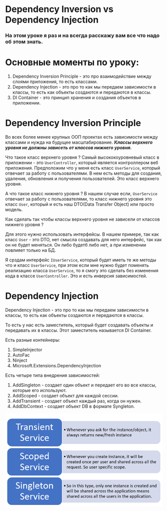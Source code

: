 # Dependency Inversion vs Dependency Injection


### На этом уроке я раз и на всегда расскажу вам все что надо об этом знать. 

# Основные моменты по уроку: 
1. Dependency Inversion Principle - это про взаимодействие между слоями приложения, то есть классами.
2. Dependency Injection - это про то как мы передаем зависимости в классы, то есть как объекты создаются и передаются в классы.
3. DI Container - это принцип хранения и создания объектов в приложении.

# Dependency Inversion Principle
Во всех более менее крупных ООП проектах есть зависимости между классами и нужда на будущее масштабирование. ***Классы верхнего уровня не должны зависеть от классов нижнего уровня.*** 

Что такое класс верхнего уровня ? 
Самый высококоуровневый класс в приложении - это `UserController`, который является контроллером веб приложения.
Предположим что у меня есть класс `UserService`, который отвечает за работу с пользователями. В нем есть методы для создания, удаления, обновления и получения пользователей. Это класс верхнего уровня. 

А что такое класс нижнего уровня ?
В нашем случае если, `UserService` отвечает за работу с пользователями, то класс нижнего уровня это класс `User`, 
который и есть наш DTO(Data Transfer Object) или просто модель.

Как сделать так чтобы классы верхнего уровня не зависели от классов нижнего уровня ?

Для этого нужно использовать интерфейсы. 
В нашем примере, так как класс `User` - это DTO, нет смысла создавать для него интерфейс, так как он не будет меняться. Он либо будетб либо нет, а при изменении повлияет только на БД.

Я срздам интерфейс `IUserService`, который будет иметь те же методы что и класс `UserService`, при этом если мне нужно будет поменять реализацию класса `UserService`, то я смогу это сделать без изменения кода в классе `UserController`.
Это и есть инверсия зависимостей.


# Dependency Injection

Dependency Injection - это про то как мы передаем зависимости в классы, то есть как объекты создаются и передаются в классы.


То есть у нас есть заместитель, который будет создавать объекты и передавать их в классы. Этот заместитель называется DI Container.

Есть разные контейнеры:
1. SimpleInjector
2. AutoFac
3. Ninject
4. Microsoft.Extensions.DependencyInjection

Есть четыре типа внедрения зависимостей:
1. AddSingleton - создает один объект и передает его во все классы, которые его используют.
2. AddScoped - создает объект для каждой сессии.
3. AddTransient - создает объект каждый раз, когда он нужен.
4. AddDbContext - создает объект DB в формате Syngleton.


![Alt text](image.png)


